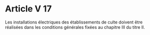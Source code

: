 # Article V 17

Les installations électriques des établissements de culte doivent être réalisées dans les conditions générales fixées au chapitre III du titre II.

